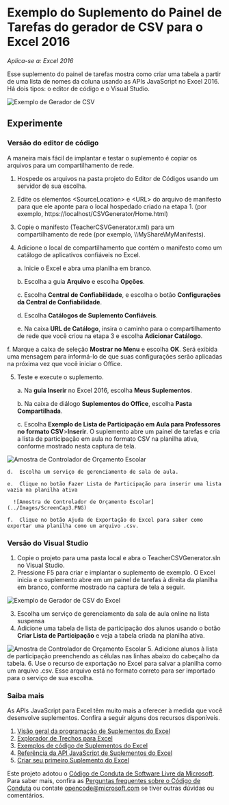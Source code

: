 ﻿# <a name="csv-generator-task-pane-add-in-sample-for-excel-2016"></a>Exemplo do Suplemento do Painel de Tarefas do gerador de CSV para o Excel 2016

_Aplica-se a: Excel 2016_

Esse suplemento do painel de tarefas mostra como criar uma tabela a partir de uma lista de nomes da coluna usando as APIs JavaScript no Excel 2016. Há dois tipos: o editor de código e o Visual Studio.

![Exemplo de Gerador de CSV](../Images/ScreenCap1.PNG)

## <a name="try-it-out"></a>Experimente
### <a name="code-editor-version"></a>Versão do editor de código

A maneira mais fácil de implantar e testar o suplemento é copiar os arquivos para um compartilhamento de rede.

1.  Hospede os arquivos na pasta projeto do Editor de Códigos usando um servidor de sua escolha.
2.  Edite os elementos \<SourceLocation\> e \<URL\> do arquivo de manifesto para que ele aponte para o local hospedado criado na etapa 1. (por exemplo, https://localhost/CSVGenerator/Home.html)
3.  Copie o manifesto (TeacherCSVGenerator.xml) para um compartilhamento de rede (por exemplo, \\\MyShare\\MyManifests).
4.  Adicione o local de compartilhamento que contém o manifesto como um catálogo de aplicativos confiáveis no Excel.

    a.  Inicie o Excel e abra uma planilha em branco.

    b.  Escolha a guia **Arquivo** e escolha **Opções**.

    c.  Escolha **Central de Confiabilidade**, e escolha o botão **Configurações da Central de Confiabilidade**.

    d.  Escolha **Catálogos de Suplemento Confiáveis**.

    e.  Na caixa **URL de Catálogo**, insira o caminho para o compartilhamento de rede que você criou na etapa 3 e escolha **Adicionar Catálogo**.

   f.  Marque a caixa de seleção **Mostrar no Menu** e escolha **OK**. Será exibida uma mensagem para informá-lo de que suas configurações serão aplicadas na próxima vez que você iniciar o Office.

5.  Teste e execute o suplemento.

    a.  Na **guia Inserir** no Excel 2016, escolha **Meus Suplementos**.

    b.  Na caixa de diálogo **Suplementos do Office**, escolha **Pasta Compartilhada**.

    c.  Escolha **Exemplo de Lista de Participação em Aula para Professores no formato CSV**>**Inserir**. O suplemento abre um painel de tarefas e cria a lista de participação em aula no formato CSV na planilha ativa, conforme mostrado nesta captura de tela.

   ![Amostra de Controlador de Orçamento Escolar](../Images/ScreenCap2.PNG)

    d.  Escolha um serviço de gerenciamento de sala de aula.

    e.  Clique no botão Fazer Lista de Participação para inserir uma lista vazia na planilha ativa

      ![Amostra de Controlador de Orçamento Escolar](../Images/ScreenCap3.PNG)

    f.  Clique no botão Ajuda de Exportação do Excel para saber como exportar uma planilha como um arquivo .csv.


### <a name="visual-studio-version"></a>Versão do Visual Studio
1.  Copie o projeto para uma pasta local e abra o TeacherCSVGenerator.sln no Visual Studio.
2.  Pressione F5 para criar e implantar o suplemento de exemplo. O Excel inicia e o suplemento abre em um painel de tarefas à direita da planilha em branco, conforme mostrado na captura de tela a seguir.

  ![Exemplo de Gerador de CSV do Excel](../Images/ScreenCap1.PNG)

3.  Escolha um serviço de gerenciamento da sala de aula online na lista suspensa
4.  Adicione uma tabela de lista de participação dos alunos usando o botão **Criar Lista de Participação** e veja a tabela criada na planilha ativa.

  ![Amostra de Controlador de Orçamento Escolar](../Images/ScreenCap3.PNG)
5.  Adicione alunos à lista de participação preenchendo as células nas linhas abaixo do cabeçalho da tabela.
6.  Use o recurso de exportação no Excel para salvar a planilha como um arquivo .csv. Esse arquivo está no formato correto para ser importado para o serviço de sua escolha.


### <a name="learn-more"></a>Saiba mais

As APIs JavaScript para Excel têm muito mais a oferecer à medida que você desenvolve suplementos. Confira a seguir alguns dos recursos disponíveis.

1.  [Visão geral da programação de Suplementos do Excel](https://github.com/OfficeDev/office-js-docs/blob/master/excel/excel-add-ins-programming-overview.md)
2.  [Explorador de Trechos para Excel](http://officesnippetexplorer.azurewebsites.net/#/snippets/excel)
3.  [Exemplos de código de Suplementos do Excel](https://github.com/OfficeDev/office-js-docs/blob/master/excel/excel-add-ins-code-samples.md)
4.  [Referência da API JavaScript de Suplementos do Excel](https://github.com/OfficeDev/office-js-docs/blob/master/excel/excel-add-ins-javascript-reference.md)
5.  [Criar seu primeiro Suplemento do Excel](https://github.com/OfficeDev/office-js-docs/blob/master/excel/build-your-first-excel-add-in.md)


Este projeto adotou o [Código de Conduta de Software Livre da Microsoft](https://opensource.microsoft.com/codeofconduct/). Para saber mais, confira as [Perguntas frequentes sobre o Código de Conduta](https://opensource.microsoft.com/codeofconduct/faq/) ou contate [opencode@microsoft.com](mailto:opencode@microsoft.com) se tiver outras dúvidas ou comentários.

